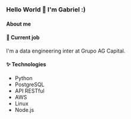 ### Hello World 👋  I'm Gabriel :)

<!--
**gabrielratao/gabrielratao** is a ✨ _special_ ✨ repository because its `README.md` (this file) appears on your GitHub profile.

Here are some ideas to get you started:

- 🔭 I’m currently working on ...
- 🌱 I’m currently learning ...
- 👯 I’m looking to collaborate on ...
- 🤔 I’m looking for help with ...
- 💬 Ask me about ...
- 📫 How to reach me: ...
- 😄 Pronouns: ...
- ⚡ Fun fact: ...
-->

#### About me

#### 🔭 Current job
I'm a data engineering inter at Grupo AG Capital.

#### ✨ Technologies
- Python
- PostgreSQL
- API RESTful
- AWS
- Linux
- Node.js

<!-- 
#### Graduation
Graduating in system analysis and development course on CESUSC college 
-->



